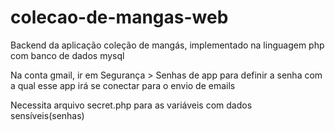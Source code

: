 # colecao-de-mangas-web

Backend da aplicação coleção de mangás, implementado na linguagem php com banco de dados mysql

Na conta gmail, ir em Segurança > Senhas de app para definir a senha com a qual esse app irá se conectar para o envio de emails

Necessita arquivo secret.php para as variáveis com dados sensíveis(senhas)

